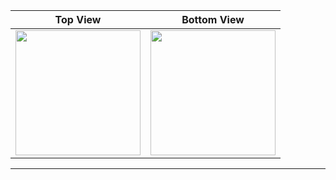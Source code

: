 
| Top View                             | Bottom View                          |
| ------------------------------------ | ------------------------------------ |
| <img src="https://github.com/WOA-Project/SurfaceDuo-Guides/assets/3755345/c4fd0391-210a-4c31-8f03-7db2e634430c](https://github.com/halal-beef/HTC-HD7-Internals/blob/main/20240521_085601.jpg)" width="200">                                  | <img src="https://github.com/halal-beef/HTC-HD7-Internals/blob/main/20240521_085544.jpg" width="200">                  |
---

